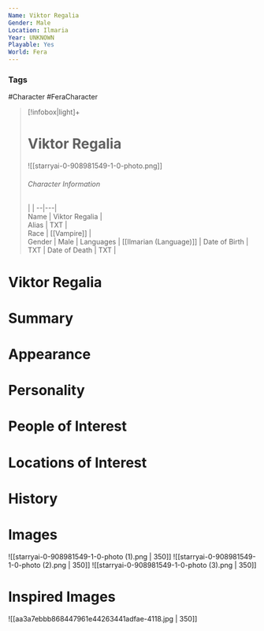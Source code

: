 ```yaml
---
Name: Viktor Regalia
Gender: Male
Location: Ilmaria
Year: UNKNOWN
Playable: Yes
World: Fera
---
```


### Tags
#Character #FeraCharacter 

> [!infobox|light]+  
> # Viktor Regalia  
> ![[starryai-0-908981549-1-0-photo.png]]
> ###### Character Information
>  |   |
> --|---|  
> Name | Viktor Regalia |  
> Alias | TXT |  
> Race | [[Vampire]] |  
> Gender | Male |
> Languages | [[Ilmarian (Language)]] |
> Date of Birth | TXT |
> Date of Death | TXT |

# Viktor Regalia

# Summary

# Appearance

# Personality

# People of Interest

# Locations of Interest

# History

# Images
![[starryai-0-908981549-1-0-photo (1).png | 350]]
![[starryai-0-908981549-1-0-photo (2).png | 350]]
![[starryai-0-908981549-1-0-photo (3).png | 350]]

# Inspired Images
![[aa3a7ebbb868447961e44263441adfae-4118.jpg | 350]]